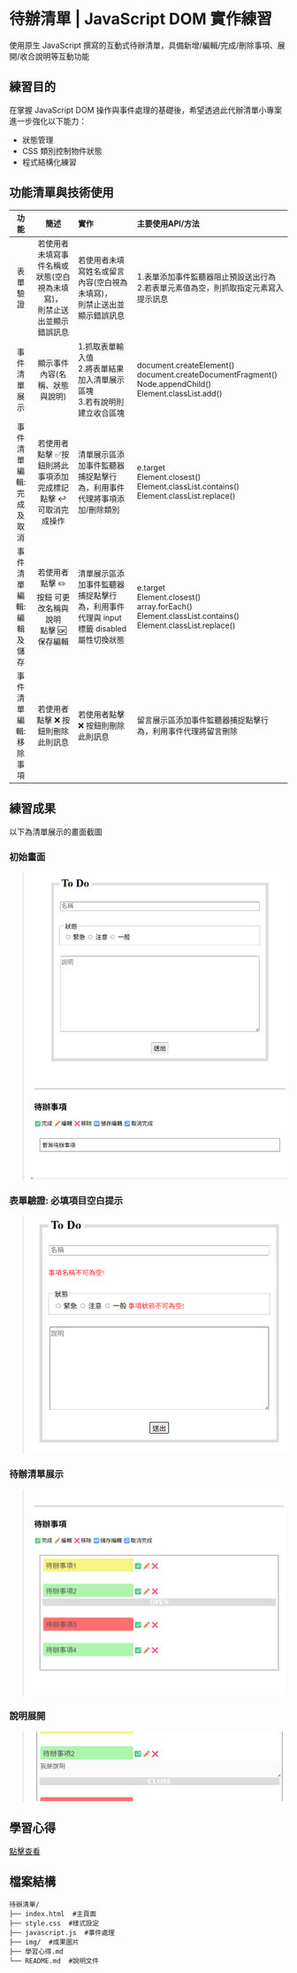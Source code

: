 # 待辦清單 | JavaScript DOM 實作練習
使用原生 JavaScript 撰寫的互動式待辦清單，具備新增/編輯/完成/刪除事項、展開/收合說明等互動功能

## 練習目的
在掌握 JavaScript DOM 操作與事件處理的基礎後，希望透過此代辦清單小專案進一步強化以下能力： 
- 狀態管理 
- CSS 類別控制物件狀態
- 程式結構化練習

## 功能清單與技術使用
| 功能 | 簡述 | 實作 | 主要使用API/方法 |
| :---: | :---: | :--- | :--- |
| 表單驗證 | 若使用者未填寫事件名稱或狀態(空白視為未填寫)，<br>則禁止送出並顯示錯誤訊息 | 若使用者未填寫姓名或留言內容(空白視為未填寫)，<br>則禁止送出並顯示錯誤訊息 | 1.表單添加事件監聽器阻止預設送出行為<br>2.若表單元素值為空，則抓取指定元素寫入提示訊息 | e.preventDefault()<br>Element.value<br>String.trim() |
| 事件清單展示 | 顯示事件內容(名稱、狀態與說明)| 1.抓取表單輸入值<br>2.將表單結果加入清單展示區塊<br>3.若有說明則建立收合區塊 | document.createElement()<br>document.createDocumentFragment()<br>Node.appendChild()<br>Element.classList.add() |
| 事件清單編輯:完成及取消 | 若使用者點擊  ✅按鈕則將此事項添加完成標記 點擊 :leftwards_arrow_with_hook: 可取消完成操作 | 清單展示區添加事件監聽器捕捉點擊行為，利用事件代理將事項添加/刪除類別 | e.target<br>Element.closest()<br>Element.classList.contains()<br>Element.classList.replace() |
| 事件清單編輯:編輯及儲存 | 若使用者點擊 ✏️ 按鈕 可更改名稱與說明<br>點擊 :ok: 保存編輯 | 清單展示區添加事件監聽器捕捉點擊行為，利用事件代理與 input 標籤 disabled 屬性切換狀態 | e.target<br>Element.closest()<br>array.forEach()<br>Element.classList.contains()<br>Element.classList.replace() |
| 事件清單編輯:移除事項 | 若使用者點擊 :x: 按鈕則刪除此則訊息 | 若使用者點擊 :x: 按鈕則刪除此則訊息 | 留言展示區添加事件監聽器捕捉點擊行為，利用事件代理將留言刪除 | e.target<br>Element.closest()<br>Element.classList.contains()<br>Element.remove() |



## 練習成果
以下為清單展示的畫面截圖

### 初始畫面
>![初始畫面](img/初始畫面.png)

### 表單驗證: 必填項目空白提示
>![必填項目提示](img/必填項目提示.png)

### 待辦清單展示
>![清單](img/待辦清單展示.png)
>
### 說明展開
>![說明展開](img/說明展開.png)

## 學習心得
[點擊查看](學習心得.md)

## 檔案結構
```
待辦清單/
├── index.html  #主頁面
├── style.css  #樣式設定
├── javascript.js  #事件處理
├── img/  #成果圖片
├── 學習心得.md
└── README.md  #說明文件
```
